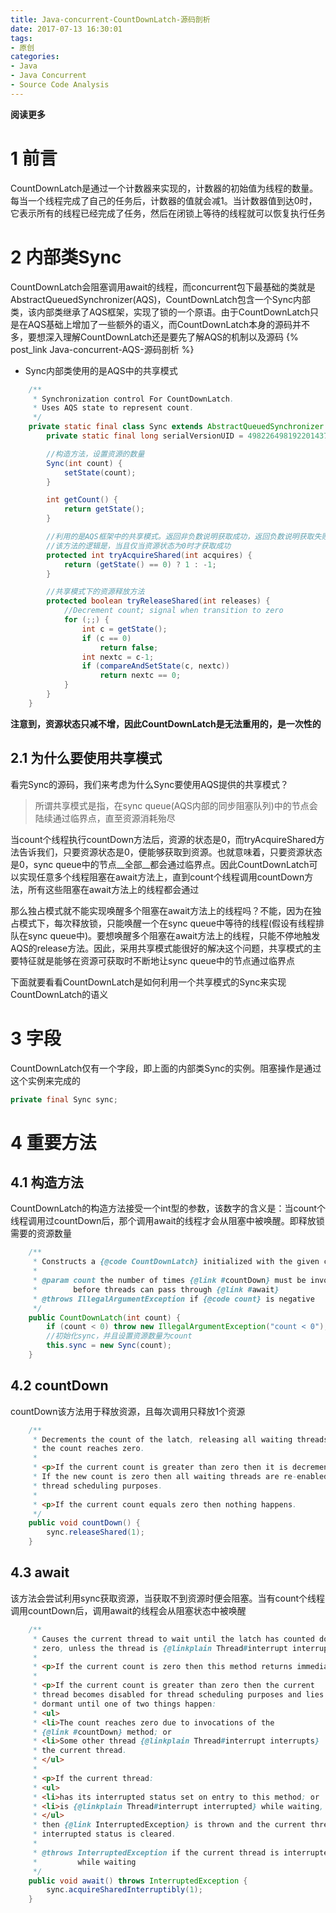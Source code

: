 ```yaml
---
title: Java-concurrent-CountDownLatch-源码剖析
date: 2017-07-13 16:30:01
tags: 
- 原创
categories: 
- Java
- Java Concurrent
- Source Code Analysis
---
```


__阅读更多__

<!--more-->

# 1 前言

CountDownLatch是通过一个计数器来实现的，计数器的初始值为线程的数量。每当一个线程完成了自己的任务后，计数器的值就会减1。当计数器值到达0时，它表示所有的线程已经完成了任务，然后在闭锁上等待的线程就可以恢复执行任务

# 2 内部类Sync

CountDownLatch会阻塞调用await的线程，而concurrent包下最基础的类就是AbstractQueuedSynchronizer(AQS)，CountDownLatch包含一个Sync内部类，该内部类继承了AQS框架，实现了锁的一个原语。由于CountDownLatch只是在AQS基础上增加了一些额外的语义，而CountDownLatch本身的源码并不多，要想深入理解CountDownLatch还是要先了解AQS的机制以及源码 {% post_link Java-concurrent-AQS-源码剖析 %}

* Sync内部类使用的是AQS中的共享模式

```java
    /**
     * Synchronization control For CountDownLatch.
     * Uses AQS state to represent count.
     */
    private static final class Sync extends AbstractQueuedSynchronizer {
        private static final long serialVersionUID = 4982264981922014374L;

        //构造方法，设置资源的数量
        Sync(int count) {
            setState(count);
        }

        int getCount() {
            return getState();
        }

        //利用的是AQS框架中的共享模式。返回非负数说明获取成功，返回负数说明获取失败
        //该方法的逻辑是，当且仅当资源状态为0时才获取成功
        protected int tryAcquireShared(int acquires) {
            return (getState() == 0) ? 1 : -1;
        }

        //共享模式下的资源释放方法
        protected boolean tryReleaseShared(int releases) {
            //Decrement count; signal when transition to zero
            for (;;) {
                int c = getState();
                if (c == 0)
                    return false;
                int nextc = c-1;
                if (compareAndSetState(c, nextc))
                    return nextc == 0;
            }
        }
    }
```

__注意到，资源状态只减不增，因此CountDownLatch是无法重用的，是一次性的__

## 2.1 为什么要使用共享模式

看完Sync的源码，我们来考虑为什么Sync要使用AQS提供的共享模式？

> 所谓共享模式是指，在sync queue(AQS内部的同步阻塞队列)中的节点会陆续通过临界点，直至资源消耗殆尽

当count个线程执行countDown方法后，资源的状态是0，而tryAcquireShared方法告诉我们，只要资源状态是0，便能够获取到资源。也就意味着，只要资源状态是0，sync queue中的节点__全部__都会通过临界点。因此CountDownLatch可以实现任意多个线程阻塞在await方法上，直到count个线程调用countDown方法，所有这些阻塞在await方法上的线程都会通过

那么独占模式就不能实现唤醒多个阻塞在await方法上的线程吗？不能，因为在独占模式下，每次释放锁，只能唤醒一个在sync queue中等待的线程(假设有线程排队在sync queue中)。要想唤醒多个阻塞在await方法上的线程，只能不停地触发AQS的release方法。因此，采用共享模式能很好的解决这个问题，共享模式的主要特征就是能够在资源可获取时不断地让sync queue中的节点通过临界点

下面就要看看CountDownLatch是如何利用一个共享模式的Sync来实现CountDownLatch的语义

# 3 字段

CountDownLatch仅有一个字段，即上面的内部类Sync的实例。阻塞操作是通过这个实例来完成的

```java
private final Sync sync;
```

# 4 重要方法

## 4.1 构造方法

CountDownLatch的构造方法接受一个int型的参数，该数字的含义是：当count个线程调用过countDown后，那个调用await的线程才会从阻塞中被唤醒。即释放锁需要的资源数量

```java
    /**
     * Constructs a {@code CountDownLatch} initialized with the given count.
     *
     * @param count the number of times {@link #countDown} must be invoked
     *        before threads can pass through {@link #await}
     * @throws IllegalArgumentException if {@code count} is negative
     */
    public CountDownLatch(int count) {
        if (count < 0) throw new IllegalArgumentException("count < 0");
        //初始化sync，并且设置资源数量为count
        this.sync = new Sync(count);
    }
```

## 4.2 countDown

countDown该方法用于释放资源，且每次调用只释放1个资源

```java
    /**
     * Decrements the count of the latch, releasing all waiting threads if
     * the count reaches zero.
     *
     * <p>If the current count is greater than zero then it is decremented.
     * If the new count is zero then all waiting threads are re-enabled for
     * thread scheduling purposes.
     *
     * <p>If the current count equals zero then nothing happens.
     */
    public void countDown() {
        sync.releaseShared(1);
    }
```

## 4.3 await

该方法会尝试利用sync获取资源，当获取不到资源时便会阻塞。当有count个线程调用countDown后，调用await的线程会从阻塞状态中被唤醒

```java
    /**
     * Causes the current thread to wait until the latch has counted down to
     * zero, unless the thread is {@linkplain Thread#interrupt interrupted}.
     *
     * <p>If the current count is zero then this method returns immediately.
     *
     * <p>If the current count is greater than zero then the current
     * thread becomes disabled for thread scheduling purposes and lies
     * dormant until one of two things happen:
     * <ul>
     * <li>The count reaches zero due to invocations of the
     * {@link #countDown} method; or
     * <li>Some other thread {@linkplain Thread#interrupt interrupts}
     * the current thread.
     * </ul>
     *
     * <p>If the current thread:
     * <ul>
     * <li>has its interrupted status set on entry to this method; or
     * <li>is {@linkplain Thread#interrupt interrupted} while waiting,
     * </ul>
     * then {@link InterruptedException} is thrown and the current thread's
     * interrupted status is cleared.
     *
     * @throws InterruptedException if the current thread is interrupted
     *         while waiting
     */
    public void await() throws InterruptedException {
        sync.acquireSharedInterruptibly(1);
    }
```
